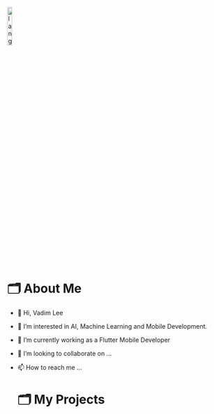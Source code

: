 <p align="left"><img width=15%" src="https://github.com/alansmathew/alansmathew/raw/master/lang.gif" alt="lang image here" /></p>


   # 🗂️ About Me
  
- 👋 Hi, Vadim Lee
- 👀 I’m interested in AI, Machine Learning and Mobile Development.
- 🌱 I’m currently working as a Flutter Mobile Developer
- 💞️ I’m looking to collaborate on ...
- 📫 How to reach me ...

   # 🗂️ My Projects

<!---
vadimlee33/vadimlee33 is a ✨ special ✨ repository because its `README.md` (this file) appears on your GitHub profile.
You can click the Preview link to take a look at your changes.
--->


